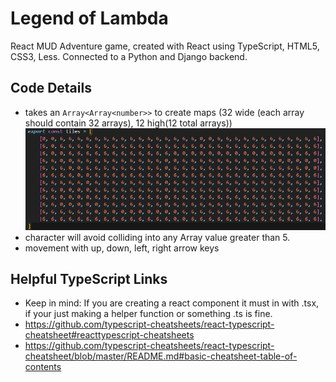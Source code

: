 # Legend of Lambda
React MUD Adventure game, created with React using TypeScript, HTML5, CSS3, Less. Connected to a Python and Django backend.

## Code Details
- takes an ```Array<Array<number>>``` to create maps (32 wide (each array should contain 32 arrays), 12 high(12 total arrays))
  ![sample of array list for map](https://github.com/LegendOfLambda/LoL-frontend/blob/master/lol-frontend/src/assetts/map-ex.PNG)
- character will avoid colliding into any Array value greater than 5.
- movement with up, down, left, right arrow keys

## Helpful TypeScript Links
- Keep in mind: If you are creating a react component it must in with .tsx, if your just making a helper function or something .ts is fine.
- https://github.com/typescript-cheatsheets/react-typescript-cheatsheet#reacttypescript-cheatsheets
- https://github.com/typescript-cheatsheets/react-typescript-cheatsheet/blob/master/README.md#basic-cheatsheet-table-of-contents
